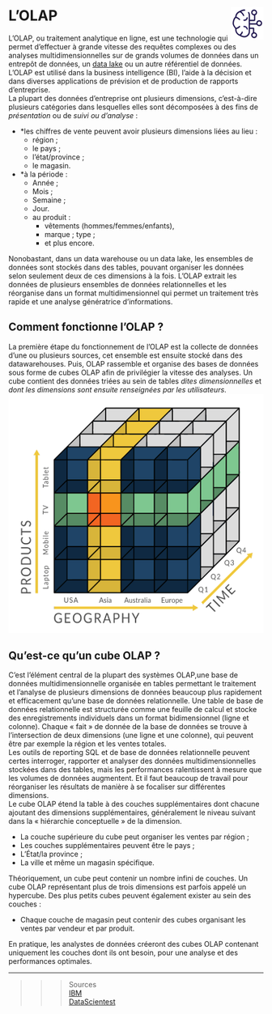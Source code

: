 # **L’OLAP** <a href="../"> <img src="../../assets/bi.svg" alt="Business intelligence" align="right" height="64px"> </a>
L’OLAP, ou traitement analytique en ligne, est une technologie qui permet d’effectuer à grande vitesse des requêtes complexes ou des analyses multidimensionnelles sur de grands volumes de données dans un entrepôt de données, un [data lake](docs/dataLake) ou un autre référentiel de données. L’OLAP est utilisé dans la business intelligence (BI), l’aide à la décision et dans diverses applications de prévision et de production de rapports d’entreprise.  
La plupart des données d’entreprise ont plusieurs dimensions, c’est-à-dire plusieurs catégories dans lesquelles elles sont décomposées à des fins de _présentation_ ou de _suivi ou d’analyse_ :
* *les chiffres de vente peuvent avoir plusieurs dimensions liées au lieu :
    *  région ;
    *  le pays ;
    *  l’état/province ;
    *  le magasin.
* *à la période :
    * Année ;
    *  Mois ;
    *  Semaine ;
    *  Jour.
    *  au produit :
       *  vêtements (hommes/femmes/enfants),
       *  marque ; type ;
       *  et plus encore.

Nonobastant, dans un data warehouse ou un data lake, les ensembles de données sont stockés dans des tables, pouvant organiser les données selon seulement deux de ces dimensions à la fois. L’OLAP extrait les données de plusieurs ensembles de données relationnelles et les réorganise dans un format multidimensionnel qui permet un traitement très rapide et une analyse génératrice d’informations.  
## **Comment fonctionne l’OLAP ?**
La première étape du fonctionnement de l’OLAP est la collecte de données d’une ou plusieurs sources, cet ensemble est ensuite stocké dans des datawarehouses. Puis, OLAP rassemble et organise des bases de données sous forme de cubes OLAP afin de privilégier la vitesse des analyses. Un cube contient des données triées au sein de tables _dites dimensionnelles_ et _dont les dimensions sont ensuite renseignées par les utilisateurs_.
![Ceci est un cube OLAP](../../assets/olapCube.png)
## **Qu’est-ce qu’un cube OLAP ?**
C’est l’élément central de la plupart des systèmes OLAP,une base de données multidimensionnelle organisée en tables permettant le traitement et l’analyse de plusieurs dimensions de données beaucoup plus rapidement et efficacement qu’une base de données relationnelle.
Une table de base de données relationnelle est structurée comme une feuille de calcul et stocke des enregistrements individuels dans un format bidimensionnel (ligne et colonne). Chaque « fait » de donnée de la base de données se trouve à l’intersection de deux dimensions (une ligne et une colonne), qui peuvent être par exemple la région et les ventes totales.  
Les outils de reporting SQL et de base de données relationnelle peuvent certes interroger, rapporter et analyser des données multidimensionnelles stockées dans des tables, mais les performances ralentissent à mesure que les volumes de données augmentent. Et il faut beaucoup de travail pour réorganiser les résultats de manière à se focaliser sur différentes dimensions.  
Le cube OLAP étend la table à des couches supplémentaires dont chacune ajoutant des dimensions supplémentaires, généralement le niveau suivant dans la « hiérarchie conceptuelle » de la dimension.  
* La couche supérieure du cube peut organiser les ventes par région ; 
* Les couches supplémentaires peuvent être le pays ;
* L’État/la province ;
*  La ville et même un magasin spécifique.  

Théoriquement, un cube peut contenir un nombre infini de couches. Un cube OLAP représentant plus de trois dimensions est parfois appelé un hypercube. Des plus petits cubes peuvent également exister au sein des couches : 
* Chaque couche de magasin peut contenir des cubes organisant les ventes par vendeur et par produit. 

En pratique, les analystes de données créeront des cubes OLAP contenant uniquement les couches dont ils ont besoin, pour une analyse et des performances optimales.  

___
>>> Sources  
[IBM]( https://www.ibm.com/fr-fr/topics/olap#:~:text=IBM-,Qu'est%2Dce%20que%20l'OLAP%20%3F,un%20autre%20r%C3%A9f%C3%A9rentiel%20de%20donn%C3%A9es./)  
[DataScientest]( https://datascientest.com/olap-tout-savoir-sur-cette-puissante-organisation-des-bases-de-donnees)  
